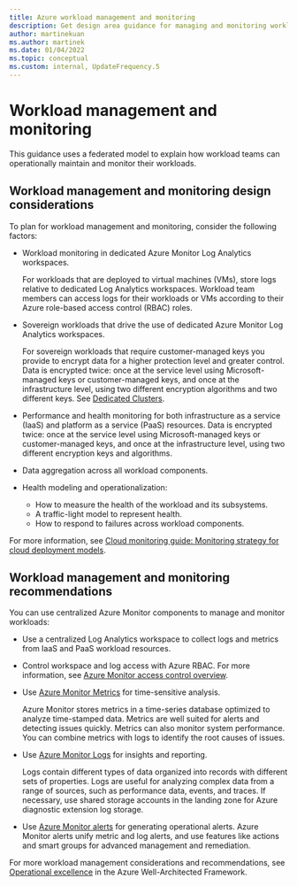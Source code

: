 ```yaml
---
title: Azure workload management and monitoring
description: Get design area guidance for managing and monitoring workloads in an Azure landing zone.
author: martinekuan
ms.author: martinek
ms.date: 01/04/2022
ms.topic: conceptual
ms.custom: internal, UpdateFrequency.5
---
```


# Workload management and monitoring

This guidance uses a federated model to explain how workload teams can operationally maintain and monitor their workloads.

## Workload management and monitoring design considerations

To plan for workload management and monitoring, consider the following factors:

- Workload monitoring in dedicated Azure Monitor Log Analytics workspaces.

  For workloads that are deployed to virtual machines (VMs), store logs relative to dedicated Log Analytics workspaces. Workload team members can access logs for their workloads or VMs according to their Azure role-based access control (RBAC) roles.

- Sovereign workloads that drive the use of dedicated Azure Monitor Log Analytics workspaces.

  For sovereign workloads that require customer-managed keys you provide to encrypt data for a higher protection level and greater control. Data is encrypted twice: once at the service level using Microsoft-managed keys or customer-managed keys, and once at the infrastructure level, using two different encryption algorithms and two different keys. See [Dedicated Clusters](/azure/azure-monitor/logs/logs-dedicated-clusters).

- Performance and health monitoring for both infrastructure as a service (IaaS) and platform as a service (PaaS) resources. Data is encrypted twice: once at the service level using Microsoft-managed keys or customer-managed keys, and once at the infrastructure level, using two different encryption keys and algorithms.

- Data aggregation across all workload components.

- Health modeling and operationalization:

  - How to measure the health of the workload and its subsystems.
  - A traffic-light model to represent health.
  - How to respond to failures across workload components.

For more information, see [Cloud monitoring guide: Monitoring strategy for cloud deployment models](../../../manage/monitor/cloud-models-monitor-overview.md).

## Workload management and monitoring recommendations

You can use centralized Azure Monitor components to manage and monitor workloads:

- Use a centralized Log Analytics workspace to collect logs and metrics from IaaS and PaaS workload resources.

- Control workspace and log access with Azure RBAC. For more information, see [Azure Monitor access control overview](/azure/azure-monitor/platform/design-logs-deployment#access-control-overview).

- Use [Azure Monitor Metrics](/azure/azure-monitor/platform/data-platform-metrics) for time-sensitive analysis.

  Azure Monitor stores metrics in a time-series database optimized to analyze time-stamped data. Metrics are well suited for alerts and detecting issues quickly. Metrics can also monitor system performance. You can combine metrics with logs to identify the root causes of issues.

- Use [Azure Monitor Logs](/azure/azure-monitor/platform/data-platform-logs) for insights and reporting.

  Logs contain different types of data organized into records with different sets of properties. Logs are useful for analyzing complex data from a range of sources, such as performance data, events, and traces. If necessary, use shared storage accounts in the landing zone for Azure diagnostic extension log storage.

- Use [Azure Monitor alerts](/azure/azure-monitor/platform/alerts-overview) for generating operational alerts. Azure Monitor alerts unify metric and log alerts, and use features like actions and smart groups for advanced management and remediation.

For more workload management considerations and recommendations, see [Operational excellence](/azure/architecture/framework/#operational-excellence) in the Azure Well-Architected Framework.
